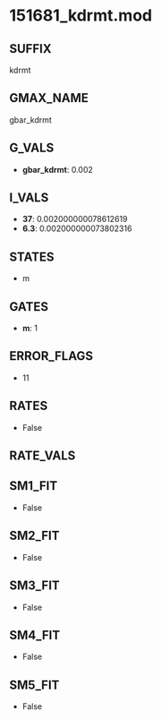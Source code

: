 # 151681_kdrmt.mod

## SUFFIX

kdrmt

## GMAX_NAME

gbar_kdrmt

## G_VALS

- **gbar_kdrmt**: 0.002

## I_VALS

- **37**: 0.002000000078612619
- **6.3**: 0.002000000073802316

## STATES

- m

## GATES

- **m**: 1

## ERROR_FLAGS

- 11

## RATES

- False

## RATE_VALS


## SM1_FIT

- False

## SM2_FIT

- False

## SM3_FIT

- False

## SM4_FIT

- False

## SM5_FIT

- False

